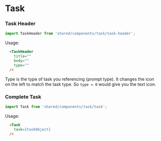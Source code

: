 Task
=======

### Task Header
``` javascript
import TaskHeader from 'shared/components/task/task-header';
```

Usage:
```html
  <TaskHeader
    title=""
    body=""
    type=""
  />
```

Type is the type of task you referencing (prompt type). It changes the icon on the left to match the task type. So `type = 0` would give you the text icon.


### Complete Task
``` javascript
import Task from 'shared/components/task/task';
```

Usage:
```html
  <Task
    task={taskObject}
  />
```
